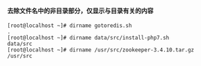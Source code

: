 #### 去除文件名中的非目录部分，仅显示与目录有关的内容

```
[root@localhost ~]# dirname gotoredis.sh
.
[root@localhost ~]# dirname data/src/install-php7.sh
data/src
[root@localhost ~]# dirname /usr/src/zookeeper-3.4.10.tar.gz
/usr/src
```

